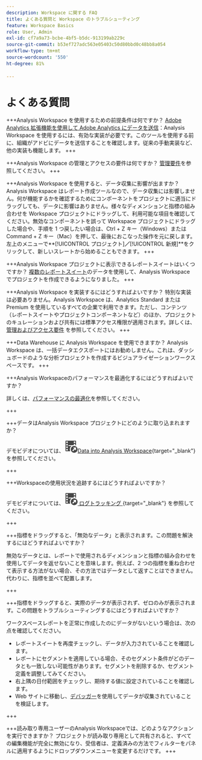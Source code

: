 ```yaml
---
description: Workspace に関する FAQ
title: よくある質問と Workspace のトラブルシューティング
feature: Workspace Basics
role: User, Admin
exl-id: cf7a9a73-bcbe-4bf5-b5dc-913199ab229c
source-git-commit: b53ef727adc563e05403c50d80bbd0c48bb8a054
workflow-type: tm+mt
source-wordcount: '550'
ht-degree: 81%

---
```


# よくある質問

+++Analysis Workspace を使用するための前提条件は何ですか？
[Adobe Analytics 拡張機能を使用して Adobe Analytics にデータを送信](/help/implement/launch/validate-publish-prod.md)：Analysis Workspace を使用するには、有効な実装が必要です。このツールを使用する前に、組織がアドビにデータを送信することを確認します。従来の手動実装など、他の実装も機能します。
+++

+++Analysis Workspace の管理とアクセスの要件は何ですか？
[管理要件](/help/analyze/analysis-workspace/workspace-faq/frequently-asked-questions-analysis-workspace.md)を参照してください。
+++

+++Analysis Workspace を使用すると、データ収集に影響が出ますか？
Analysis Workspace はレポート作成ツールなので、データ収集には影響しません。何が機能するかを確認するためにコンポーネントをプロジェクトに適当にドラッグしても、データに影響はありません。様々なディメンションと指標の組み合わせを Workspace プロジェクトにドラッグして、利用可能な項目を確認してください。無効なコンポーネントを誤って Workspace プロジェクトにドラッグした場合や、手順を 1 つ戻したい場合は、Ctrl + Z キー（Windows）または Command + Z キー（Mac）を押して、最後におこなった操作を元に戻します。左上のメニューで**[!UICONTROL プロジェクト]**／**[!UICONTROL 新規]**をクリックして、新しいスレートから始めることもできます。
+++

+++Analysis Workspace プロジェクトに表示できるレポートスイートはいくつですか？
[複数のレポートスイート](https://experienceleague.adobe.com/docs/analytics/analyze/analysis-workspace/build-workspace-project/multiple-report-suites.html?lang=ja)のデータを使用して、Analysis Workspace でプロジェクトを作成できるようになりました。
+++

+++Analysis Workspace を実装するにはどうすればよいですか？
特別な実装は必要ありません。Analysis Workspace は、Analytics Standard または Premium を使用しているすべての企業で利用できます。ただし、コンテンツ（レポートスイートやプロジェクトコンポーネントなど）のほか、プロジェクトのキュレーションおよび共有には標準アクセス権限が適用されます。詳しくは、 [管理およびアクセス要件](/help/analyze/analysis-workspace/workspace-faq/frequently-asked-questions-analysis-workspace.md) を参照してください。
+++

+++Data Warehouse に Analysis Workspace を使用できますか？
Analysis Workspace は、一括データエクスポートにはお勧めしません。これは、ダッシュボードのような分析プロジェクトを作成するビジュアライゼーションワークスペースです。
+++

+++Analysis Workspaceのパフォーマンスを最適化するにはどうすればよいですか？

詳しくは、[パフォーマンスの最適化](/help/analyze/analysis-workspace/workspace-faq/optimizing-performance.md)を参照してください。

+++

+++データはAnalysis Workspace プロジェクトにどのように取り込まれますか？

デモビデオについては、![VideoCheckedOut](/help/assets/icons/VideoCheckedOut.svg)[Data into Analysis Workspace](https://video.tv.adobe.com/v/31072?quality=12&learn=on){target="_blank"} を参照してください。

+++

+++Workspaceの使用状況を追跡するにはどうすればよいですか？

デモビデオについては、![VideoCheckedOut](/help/assets/icons/VideoCheckedOut.svg)[ ログトラッキング ](https://video.tv.adobe.com/v/29768?quality=12&learn=on){target="_blank"} を参照してください。

+++

+++指標をドラッグすると、「無効なデータ」と表示されます。この問題を解決するにはどうすればよいですか？

無効なデータとは、レポートで使用されるディメンションと指標の組み合わせを使用してデータを返せないことを意味します。例えば、2 つの指標を重ね合わせて表示する方法がない場合、その方法ではデータとして返すことはできません。代わりに、指標を並べて配置します。

+++

+++指標をドラッグすると、実際のデータが表示されず、ゼロのみが表示されます。この問題をトラブルシューティングするにはどうすればよいですか？

ワークスペースレポートを正常に作成したのにデータがないという場合は、次の点を確認してください。

* レポートスイートを再度チェックし、データが入力されていることを確認します。
* レポートにセグメントを適用している場合、そのセグメント条件がどのデータとも一致しない可能性があります。セグメントを削除するか、セグメント定義を調整してみてください。
* 右上隅の日付範囲をチェックし、期待する値に設定されていることを確認します。
* Web サイトに移動し、[デバッガー](https://experienceleague.adobe.com/docs/debugger/using/experience-cloud-debugger.html?lang=ja)を使用してデータが収集されていることを検証します。


+++

+++読み取り専用ユーザーのAnalysis Workspaceでは、どのようなアクションを実行できますか？
プロジェクトが読み取り専用として共有されると、すべての編集機能が完全に無効になり、受信者は、定義済みの方法でフィルターをパネルに適用するようにドロップダウンメニューを変更するだけです。
+++
